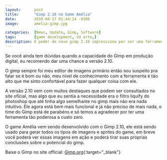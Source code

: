 ```yaml
---
layout:      post
title:       "Gimp 2.10 no Game Amélia"
date:        2019-04-17 01:44:24 -0300
image:       amelia-gimp.jpg

categories:  [News, Update, Gimp, Software]
tags:        [game development, 2d arte,]
description: O poder do novo gimp 2.10 impressiona por ser uma ferramenta livre, estamos usando no desenvolvimento do game Amélia.
---
```


Se você ainda tem dúvidas quando a capacidade do Gimp em produção digital, eu recomendo dar uma chance a versão 2.10.

O gimp sempre foi meu editor de imagens primário então sou suspeito pra falar se é bom ou não, meu nível de conhecimento com a ferramenta é tão alto que me sinto confortável para fazer qualquer coisa com ele.

<script async src="//pagead2.googlesyndication.com/pagead/js/adsbygoogle.js"></script>
<ins class="adsbygoogle"
     style="display:block; text-align:center;"
     data-ad-layout="in-article"
     data-ad-format="fluid"
     data-ad-client="ca-pub-6962200783353455"
     data-ad-slot="2866622444"></ins>
<script>
     (adsbygoogle = window.adsbygoogle || []).push({});
</script>

A versão 2.10 vem com muitos destaques que podem ser consultados no site oficial, mas algo que eu sentia a necessidade era o filtro liquify do photoshop que até tinha algo semelhante no gimp mais não era nada intuitivo. Ele agora está bem mais funcional e já não preciso de mais nada, o time do Gimp está de parabéns e só temos a agradecer por ter uma ferramenta tão poderosa a custo zero.

O game Amélia vem sendo desenvolvido com o Gimp 2.10, ele está sendo usado para gerar todos os tipos de imagens e sprites do game, em breve você poderá ver essas imagens em ação e poderá tirar suas próprias conclusões sobre o potencial do gimp.

Baixe o Gimp no site official: [Gimp.org](https://www.gimp.org/){:target="_blank"}





